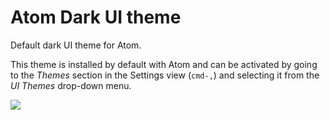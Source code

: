 # Atom Dark UI theme

Default dark UI theme for Atom.

This theme is installed by default with Atom and can be activated by going to
the _Themes_ section in the Settings view (`cmd-,`) and selecting it from the
_UI Themes_ drop-down menu.

![](https://raw.github.com/sdegutis/atom-dark-flat-ui/master/sshot.png)
